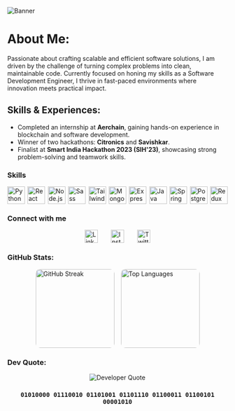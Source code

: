 ![Banner](https://i.ibb.co/MxTwRPCy/1742541600137.jpg)

# About Me:
<p> Passionate about crafting scalable and efficient software solutions, I am driven by the challenge of turning complex problems into clean, maintainable code. Currently focused on honing my skills as a Software Development Engineer, I thrive in fast-paced environments where innovation meets practical impact.</p>

## Skills & Experiences:
- Completed an internship at **Aerchain**, gaining hands-on experience in blockchain and software development.
- Winner of two hackathons: **Citronics** and **Savishkar**.
- Finalist at **Smart India Hackathon 2023 (SIH'23)**, showcasing strong problem-solving and teamwork skills.

### Skills
<div style="display: flex; justify-content: space-between; max-width: 700px; margin: auto; flex-wrap: wrap;">
  <img alt="Python" height="40" src="https://cdn.jsdelivr.net/gh/devicons/devicon/icons/python/python-original.svg" />
  <img alt="React" height="40" src="https://cdn.jsdelivr.net/gh/devicons/devicon/icons/react/react-original.svg" />
  <img alt="Node.js" height="40" src="https://cdn.jsdelivr.net/gh/devicons/devicon/icons/nodejs/nodejs-original.svg" />
  <img alt="Sass" height="40" src="https://cdn.jsdelivr.net/gh/devicons/devicon/icons/sass/sass-original.svg" />
  <img alt="Tailwind CSS" height="40" src="https://cdn.simpleicons.org/tailwindcss/38B2AC" />
  <img alt="MongoDB" height="40" src="https://cdn.jsdelivr.net/gh/devicons/devicon/icons/mongodb/mongodb-original.svg" />
  <img alt="Express" height="40" src="https://upload.wikimedia.org/wikipedia/commons/6/64/Expressjs.png" />
  <img alt="Java" height="40" src="https://cdn.jsdelivr.net/gh/devicons/devicon/icons/java/java-original.svg" />
  <img alt="Spring Boot" height="40" src="https://cdn.simpleicons.org/springboot/6DB33F" />
  <img alt="PostgreSQL" height="40" src="https://cdn.jsdelivr.net/gh/devicons/devicon/icons/postgresql/postgresql-original.svg" />
  <img alt="Redux" height="40" src="https://cdn.jsdelivr.net/gh/devicons/devicon/icons/redux/redux-original.svg" />
</div>

### Connect with me
<div style="display: flex; justify-content: center; gap: 30px; margin-top: 10px;">
  <a href="https://linkedin.com/in/princechaurasia" target="_blank" rel="noopener noreferrer">
    <img alt="LinkedIn" height="30" src="https://cdn.jsdelivr.net/gh/devicons/devicon/icons/linkedin/linkedin-original.svg" />
  </a>
  <a href="https://instagram.com/dev_.prince" target="_blank" rel="noopener noreferrer">
    <img alt="Instagram" height="30" src="https://cdn.simpleicons.org/instagram/E4405F" />
  </a>
  <a href="https://x.com/shutup_prince" target="_blank" rel="noopener noreferrer" title="Twitter / X">
    <img alt="Twitter" height="30" src="https://upload.wikimedia.org/wikipedia/en/6/60/Twitter_Logo_as_of_2021.svg" />
  </a>
</div>


### GitHub Stats:
<div style="display: flex; gap: 15px; justify-content: center; align-items: flex-start;">
  <img src="https://github-readme-streak-stats.herokuapp.com/?user=mr-dev-prince&theme=dark&hide_border=true" alt="GitHub Streak" height="180" style="border-radius: 10px;" />
  <img src="https://github-readme-stats.vercel.app/api/top-langs/?username=mr-dev-prince&theme=dark&hide_border=true&include_all_commits=true&count_private=true&layout=compact" alt="Top Languages" height="180" style="border-radius: 10px;" />
</div>

### Dev Quote:
<p align="center">
  <img src="https://quotes-github-readme.vercel.app/api?type=horizontal&theme=dark" alt="Developer Quote" />
</p>

<h3 style="text-align:center;"> <code>01010000 01110010 01101001 01101110 01100011 01100101 00001010</code> </h3>
